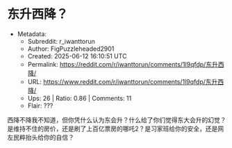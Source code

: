 # 东升西降？

- Metadata:
  - Subreddit: r_iwanttorun
  - Author: FigPuzzleheaded2901
  - Created: 2025-06-12 16:10:51 UTC
  - Permalink: https://reddit.com/r/iwanttorun/comments/1l9qfdp/东升西降/
  - URL: https://www.reddit.com/r/iwanttorun/comments/1l9qfdp/东升西降/
  - Ups: 26 | Ratio: 0.86 | Comments: 11
  - Flair: ???


西降不降我不知道，但你凭什么认为东会升？什么给了你们觉得东大会升的幻觉？是维持不住的房价，还是刷了上百亿票房的哪吒2？是习家班给你的安全，还是网左民粹抬头给你的自信？

